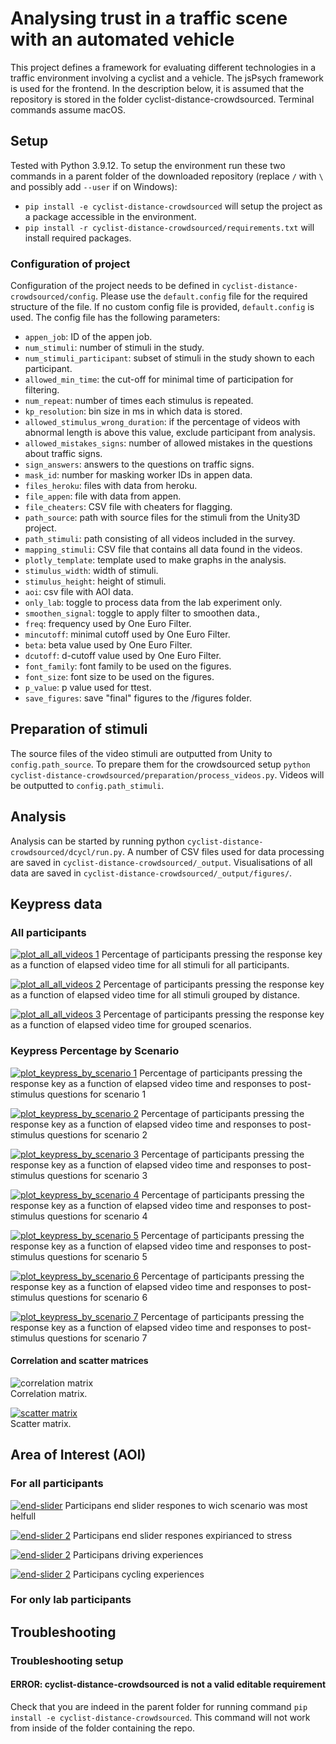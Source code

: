 # Analysing trust in a traffic scene with an automated vehicle

This project defines a framework for evaluating different technologies in a traffic environment involving a cyclist and a vehicle. The jsPsych framework is used for the frontend. In the description below, it is assumed that the repository is stored in the folder cyclist-distance-crowdsourced. Terminal commands assume macOS.

## Setup
Tested with Python 3.9.12. To setup the environment run these two commands in a parent folder of the downloaded repository (replace `/` with `\` and possibly add `--user` if on Windows):
- `pip install -e cyclist-distance-crowdsourced` will setup the project as a package accessible in the environment.
- `pip install -r cyclist-distance-crowdsourced/requirements.txt` will install required packages.

### Configuration of project
Configuration of the project needs to be defined in `cyclist-distance-crowdsourced/config`. Please use the `default.config` file for the required structure of the file. If no custom config file is provided, `default.config` is used. The config file has the following parameters:
* `appen_job`: ID of the appen job.
* `num_stimuli`: number of stimuli in the study.
* `num_stimuli_participant`: subset of stimuli in the study shown to each participant.
* `allowed_min_time`: the cut-off for minimal time of participation for filtering.
* `num_repeat`: number of times each stimulus is repeated.
* `kp_resolution`: bin size in ms in which data is stored.
* `allowed_stimulus_wrong_duration`: if the percentage of videos with abnormal length is above this value, exclude participant from analysis.
* `allowed_mistakes_signs`: number of allowed mistakes in the questions about traffic signs.
* `sign_answers`: answers to the questions on traffic signs.
* `mask_id`: number for masking worker IDs in appen data.
* `files_heroku`: files with data from heroku.
* `file_appen`: file with data from appen.
* `file_cheaters`: CSV file with cheaters for flagging.
* `path_source`: path with source files for the stimuli from the Unity3D project.
* `path_stimuli`: path consisting of all videos included in the survey.
* `mapping_stimuli`: CSV file that contains all data found in the videos.
* `plotly_template`: template used to make graphs in the analysis.
* `stimulus_width`: width of stimuli.
* `stimulus_height`: height of stimuli.
* `aoi`: csv file with AOI data.
* `only_lab`: toggle to process data from the lab experiment only.
* `smoothen_signal`: toggle to apply filter to smoothen data.,
* `freq`: frequency used by One Euro Filter.
* `mincutoff`: minimal cutoff used by One Euro Filter.
* `beta`: beta value used by One Euro Filter.
* `dcutoff`: d-cutoff value used by One Euro Filter.
* `font_family`: font family to be used on the figures.
* `font_size`: font size to be used on the figures.
* `p_value`: p value used for ttest.
* `save_figures`: save "final" figures to the /figures folder.

## Preparation of stimuli
The source files of the video stimuli are outputted from Unity to `config.path_source`. To prepare them for the crowdsourced setup `python cyclist-distance-crowdsourced/preparation/process_videos.py`. Videos will be outputted to `config.path_stimuli`.

## Analysis
Analysis can be started by running python `cyclist-distance-crowdsourced/dcycl/run.py`. A number of CSV files used for data processing are saved in `cyclist-distance-crowdsourced/_output`. Visualisations of all data are saved in `cyclist-distance-crowdsourced/_output/figures/`.

## Keypress data
### All participants
[![plot_all_all_videos 1](figures/kp_videos.png?raw=true)](https://htmlpreview.github.io/?https://github.com/gip58/cyclist-distance-crowdsourced/blob/main/figures/kp_videos.html)
Percentage of participants pressing the response key as a function of elapsed video time for all stimuli for all participants.

[![plot_all_all_videos 2](figures/kp_distance-0.8-1.6-2.4.png?raw=true)](https://htmlpreview.github.io/?https://github.com/gip58/cyclist-distance-crowdsourced/blob/main/figures/kp_distance-0.8-1.6-2.4)
Percentage of participants pressing the response key as a function of elapsed video time for all stimuli grouped by distance.

[![plot_all_all_videos 3](figures/kp_interaction-bike_laser_projection-vertical_sign-danish_sign-car_laser_projection-control-unprotected_c.png?raw=true)](https://htmlpreview.github.io/?https://github.com/gip58/cyclist-distance-crowdsourced/blob/main/figures/kp_interaction-bike_laser_projection-vertical_sign-danish_sign-car_laser_projection-control-unprotected_c.html)
Percentage of participants pressing the response key as a function of elapsed video time for grouped scenarios.


### Keypress Percentage by Scenario


[![plot_keypress_by_scenario 1](figures/kp_videos_sliders_0,1,2.png?raw=true)](https://htmlpreview.github.io/?https://github.com/gip58/cyclist-distance-crowdsourced/blob/main/figures/kp_videos_sliders_0%2C1%2C2.html)
 Percentage of participants pressing the response key as a function of elapsed video time and responses to post-stimulus questions for scenario 1

[![plot_keypress_by_scenario 2](figures/kp_videos_sliders_3,4,5.png?raw=true)](https://htmlpreview.github.io/?https://github.com/gip58/cyclist-distance-crowdsourced/blob/main/figures/kp_videos_sliders_3%2C4%2C5.html)
Percentage of participants pressing the response key as a function of elapsed video time and responses to post-stimulus questions for scenario 2

[![plot_keypress_by_scenario 3](figures/kp_videos_sliders_6,7,8.png?raw=true)](https://htmlpreview.github.io/?https://github.com/gip58/cyclist-distance-crowdsourced/blob/main/figures/kp_videos_sliders_6%2C7%2C8.html)
Percentage of participants pressing the response key as a function of elapsed video time and responses to post-stimulus questions for scenario 3

[![plot_keypress_by_scenario 4](figures/kp_videos_sliders_9,10,11.png?raw=true)](https://htmlpreview.github.io/?https://github.com/gip58/cyclist-distance-crowdsourced/blob/main/figures/kp_videos_sliders_9%2C10%2C11.html)
Percentage of participants pressing the response key as a function of elapsed video time and responses to post-stimulus questions for scenario 4

[![plot_keypress_by_scenario 5](figures/kp_videos_sliders_12,13,14.png?raw=true)](https://htmlpreview.github.io/?https://github.com/gip58/cyclist-distance-crowdsourced/blob/main/figures/kp_videos_sliders_12%2C13%2C14.htmll)
Percentage of participants pressing the response key as a function of elapsed video time and responses to post-stimulus questions for scenario 5

[![plot_keypress_by_scenario 6](figures/kp_videos_sliders_15,16,17.png?raw=true)](https://htmlpreview.github.io/?https://github.com/gip58/cyclist-distance-crowdsourced/blob/main/figures/kp_videos_sliders_15%2C16%2C17.html)
Percentage of participants pressing the response key as a function of elapsed video time and responses to post-stimulus questions for scenario 6

[![plot_keypress_by_scenario 7](figures/kp_videos_sliders_18,19,20.png?raw=true)](https://htmlpreview.github.io/?https://github.com/gip58/cyclist-distance-crowdsourced/blob/main/figures/kp_videos_sliders_18%2C19%2C20.html)
Percentage of participants pressing the response key as a function of elapsed video time and responses to post-stimulus questions for scenario 7

#### Correlation and scatter matrices
![correlation matrix](https://github.com/gip58/cyclist-distance-crowdsourced/blob/main/figures/corr_matrix.jpg)  
Correlation matrix.

[![scatter matrix](figures/scatter_matrix.png)](https://htmlpreview.github.io/?https://github.com/gip58/cyclist-distance-crowdsourced/blob/main/figures/scatter_matrix.html)  
Scatter matrix.

## Area of Interest (AOI)
### For all participants
[![end-slider](figures/hist_end2-scenario_number-0.png?raw=true)](https://github.com/gip58/cyclist-distance-crowdsourced/blob/main/figures/hist_end2-scenario_number-0.html)
Participans end slider respones to wich scenario was most helfull

[![end-slider 2](figures/hist_end2-slider-0-0.png?raw=true)](https://htmlpreview.github.io/?https://github.com/gip58/cyclist-distance-crowdsourced/blob/main/figures/hist_end2-slider-0-0.html)
Participans end slider respones expirianced to stress

[![end-slider 2](figures/hist_driving_freq.png?raw=true)](https://github.com/gip58/cyclist-distance-crowdsourced/blob/main/figures/hist_driving_freq.html)
Participans driving experiences

[![end-slider 2](figures/hist_cycling_freq.png?raw=true)](https://github.com/gip58/cyclist-distance-crowdsourced/blob/main/figures/hist_cycling_freq.html)
Participans cycling experiences



### For only lab participants

## Troubleshooting
### Troubleshooting setup
#### ERROR: cyclist-distance-crowdsourced is not a valid editable requirement
Check that you are indeed in the parent folder for running command `pip install -e cyclist-distance-crowdsourced`. This command will not work from inside of the folder containing the repo.

